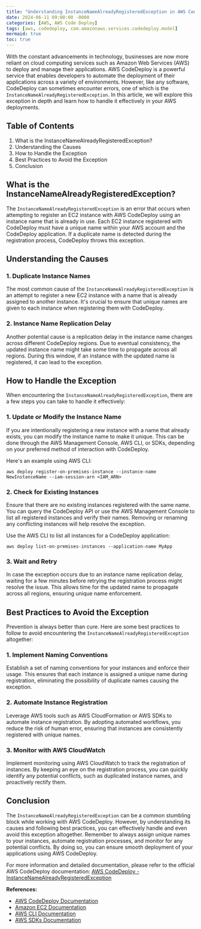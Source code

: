 ```yaml
---
title: "Understanding InstanceNameAlreadyRegisteredException in AWS CodeDeploy"
date: 2024-06-11 09:00:00 -0000
categories: [AWS, AWS Code Deploy]
tags: [aws, codedeploy, com.amazonaws.services.codedeploy.model]
mermaid: true
toc: true
---
```



With the constant advancements in technology, businesses are now more reliant on cloud computing services such as Amazon Web Services (AWS) to deploy and manage their applications. AWS CodeDeploy is a powerful service that enables developers to automate the deployment of their applications across a variety of environments. However, like any software, CodeDeploy can sometimes encounter errors, one of which is the `InstanceNameAlreadyRegisteredException`. In this article, we will explore this exception in depth and learn how to handle it effectively in your AWS deployments.

## Table of Contents

1. What is the InstanceNameAlreadyRegisteredException?
2. Understanding the Causes
3. How to Handle the Exception
4. Best Practices to Avoid the Exception
5. Conclusion

## What is the InstanceNameAlreadyRegisteredException?

The `InstanceNameAlreadyRegisteredException` is an error that occurs when attempting to register an EC2 instance with AWS CodeDeploy using an instance name that is already in use. Each EC2 instance registered with CodeDeploy must have a unique name within your AWS account and the CodeDeploy application. If a duplicate name is detected during the registration process, CodeDeploy throws this exception.

## Understanding the Causes

### 1. Duplicate Instance Names

The most common cause of the `InstanceNameAlreadyRegisteredException` is an attempt to register a new EC2 instance with a name that is already assigned to another instance. It's crucial to ensure that unique names are given to each instance when registering them with CodeDeploy. 

### 2. Instance Name Replication Delay

Another potential cause is a replication delay in the instance name changes across different CodeDeploy regions. Due to eventual consistency, the updated instance name might take some time to propagate across all regions. During this window, if an instance with the updated name is registered, it can lead to the exception.

## How to Handle the Exception

When encountering the `InstanceNameAlreadyRegisteredException`, there are a few steps you can take to handle it effectively:

### 1. Update or Modify the Instance Name

If you are intentionally registering a new instance with a name that already exists, you can modify the instance name to make it unique. This can be done through the AWS Management Console, AWS CLI, or SDKs, depending on your preferred method of interaction with CodeDeploy.

Here's an example using AWS CLI:

```shell
aws deploy register-on-premises-instance --instance-name NewInstanceName --iam-session-arn <IAM_ARN>
```

### 2. Check for Existing Instances

Ensure that there are no existing instances registered with the same name. You can query the CodeDeploy API or use the AWS Management Console to list all registered instances and verify their names. Removing or renaming any conflicting instances will help resolve the exception.

Use the AWS CLI to list all instances for a CodeDeploy application:

```shell
aws deploy list-on-premises-instances --application-name MyApp
```

### 3. Wait and Retry

In case the exception occurs due to an instance name replication delay, waiting for a few minutes before retrying the registration process might resolve the issue. This allows time for the updated name to propagate across all regions, ensuring unique name enforcement.

## Best Practices to Avoid the Exception

Prevention is always better than cure. Here are some best practices to follow to avoid encountering the `InstanceNameAlreadyRegisteredException` altogether:

### 1. Implement Naming Conventions

Establish a set of naming conventions for your instances and enforce their usage. This ensures that each instance is assigned a unique name during registration, eliminating the possibility of duplicate names causing the exception.

### 2. Automate Instance Registration

Leverage AWS tools such as AWS CloudFormation or AWS SDKs to automate instance registration. By adopting automated workflows, you reduce the risk of human error, ensuring that instances are consistently registered with unique names.

### 3. Monitor with AWS CloudWatch

Implement monitoring using AWS CloudWatch to track the registration of instances. By keeping an eye on the registration process, you can quickly identify any potential conflicts, such as duplicated instance names, and proactively rectify them.

## Conclusion

The `InstanceNameAlreadyRegisteredException` can be a common stumbling block while working with AWS CodeDeploy. However, by understanding its causes and following best practices, you can effectively handle and even avoid this exception altogether. Remember to always assign unique names to your instances, automate registration processes, and monitor for any potential conflicts. By doing so, you can ensure smooth deployment of your applications using AWS CodeDeploy.

For more information and detailed documentation, please refer to the official AWS CodeDeploy documentation: [AWS CodeDeploy - InstanceNameAlreadyRegisteredException](https://docs.aws.amazon.com/codedeploy/latest/APIReference/API_InstanceNameAlreadyRegisteredException.html)

**References:**
- [AWS CodeDeploy Documentation](https://docs.aws.amazon.com/codedeploy/latest/userguide/welcome.html)
- [Amazon EC2 Documentation](https://docs.aws.amazon.com/ec2/index.html)
- [AWS CLI Documentation](https://aws.amazon.com/cli/)
- [AWS SDKs Documentation](https://aws.amazon.com/tools/)


